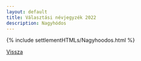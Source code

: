 ```yaml
---
layout: default
title: Választási névjegyzék 2022
description: Nagyhódos
---
```


{% include settlementHTMLs/Nagyhoodos.html %}

[Vissza](../)